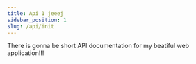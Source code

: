 ```yaml
---
title: Api 1 jeeej
sidebar_position: 1
slug: /api/init
---
```


There is gonna be short API documentation for my beatiful web application!!!

